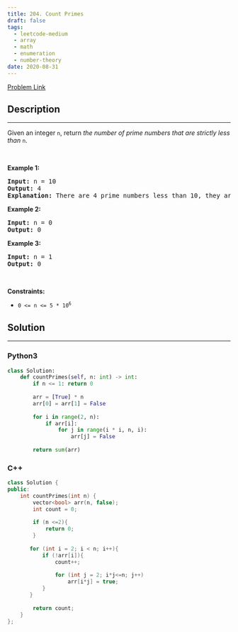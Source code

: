 ```yaml
---
title: 204. Count Primes
draft: false
tags: 
  - leetcode-medium
  - array
  - math
  - enumeration
  - number-theory
date: 2020-08-31
---
```


[Problem Link](https://leetcode.com/problems/count-primes/)

## Description

---
<p>Given an integer <code>n</code>, return <em>the number of prime numbers that are strictly less than</em> <code>n</code>.</p>

<p>&nbsp;</p>
<p><strong class="example">Example 1:</strong></p>

<pre>
<strong>Input:</strong> n = 10
<strong>Output:</strong> 4
<strong>Explanation:</strong> There are 4 prime numbers less than 10, they are 2, 3, 5, 7.
</pre>

<p><strong class="example">Example 2:</strong></p>

<pre>
<strong>Input:</strong> n = 0
<strong>Output:</strong> 0
</pre>

<p><strong class="example">Example 3:</strong></p>

<pre>
<strong>Input:</strong> n = 1
<strong>Output:</strong> 0
</pre>

<p>&nbsp;</p>
<p><strong>Constraints:</strong></p>

<ul>
	<li><code>0 &lt;= n &lt;= 5 * 10<sup>6</sup></code></li>
</ul>


## Solution

---
### Python3
``` py title='count-primes'
class Solution:
    def countPrimes(self, n: int) -> int:
        if n <= 1: return 0
        
        arr = [True] * n
        arr[0] = arr[1] = False
        
        for i in range(2, n):
            if arr[i]:
                for j in range(i * i, n, i):
                    arr[j] = False
        
        return sum(arr)
```
### C++
``` cpp title='count-primes'
class Solution {
public:
    int countPrimes(int n) {
        vector<bool> arr(n, false);
        int count = 0;
        
        if (n <=2){
            return 0;
        } 
        
       for (int i = 2; i < n; i++){
           if (!arr[i]){
               count++;
               
               for (int j = 2; i*j<=n; j++)
                   arr[i*j] = true;
           }
       }
        
        return count;
    }
};
```

